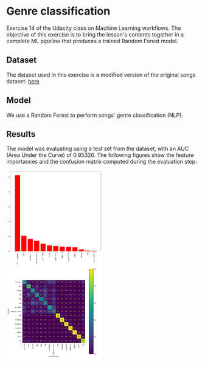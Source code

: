 # Genre classification
Exercise 14 of the Udacity class on Machine Learning workflows. The objective of this exercise is to bring the lesson's contents together in a complete ML pipeline that produces a trained Random Forest model.

## Dataset
The dataset used in this exercise is a modified version of the original songs dataset: [here](https://www.kaggle.com/mrmorj/dataset-of-songs-in-spotify)

## Model
We use a Random Forest to perform songs' genre classification (NLP).

## Results

The model was evaluating using a test set from the dataset, with an AUC (Area Under the Curve) of 0.95326. The following figures show the feature importances and the confusion matrix computed during the evaluation step: 

 <!-- Images -->
 <div class="row">
  <div class="column">
  <img
    src="figures/feature_importance_0_f1fd3194294f7a484f72.png"
    float="left"
    width="50%"
  />
  </div>
  <div class="column">
  <img
    src="figures/confusion_matrix_0_f02dfbea4d35c8b2f32b.png"
    float="right"
    width="50%"
  />
  </div>
</div>
